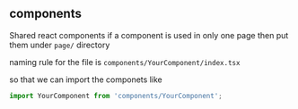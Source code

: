 ## components
Shared react components if a component is used in only one page then put them under `page/` directory

naming rule for the file is
`components/YourComponent/index.tsx`

so that we can import the componets like
```javascript
import YourComponent from 'components/YourComponent';
```
